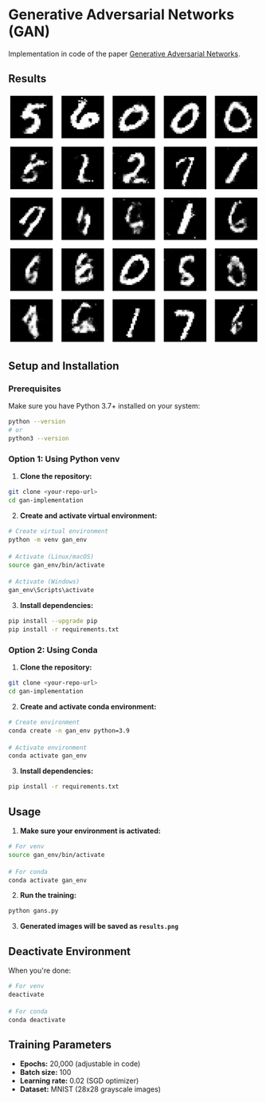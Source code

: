 # Generative Adversarial Networks (GAN)

Implementation in code of the paper [Generative Adversarial Networks](https://arxiv.org/abs/1406.2661).

## Results 

<div align="center">
  <img src="imgs/results.png" alt="GAN Results after 20k epochs" width="600">
</div>

## Setup and Installation

### Prerequisites
Make sure you have Python 3.7+ installed on your system:
```bash
python --version
# or
python3 --version
```

### Option 1: Using Python venv

1. **Clone the repository:**
```bash
git clone <your-repo-url>
cd gan-implementation
```

2. **Create and activate virtual environment:**
```bash
# Create virtual environment
python -m venv gan_env

# Activate (Linux/macOS)
source gan_env/bin/activate

# Activate (Windows)
gan_env\Scripts\activate
```

3. **Install dependencies:**
```bash
pip install --upgrade pip
pip install -r requirements.txt
```

### Option 2: Using Conda

1. **Clone the repository:**
```bash
git clone <your-repo-url>
cd gan-implementation
```

2. **Create and activate conda environment:**
```bash
# Create environment
conda create -n gan_env python=3.9

# Activate environment
conda activate gan_env
```

3. **Install dependencies:**
```bash
pip install -r requirements.txt
```

## Usage

1. **Make sure your environment is activated:**
```bash
# For venv
source gan_env/bin/activate

# For conda
conda activate gan_env
```

2. **Run the training:**
```bash
python gans.py
```

3. **Generated images will be saved as `results.png`**

## Deactivate Environment

When you're done:
```bash
# For venv
deactivate

# For conda
conda deactivate
```

## Training Parameters

- **Epochs:** 20,000 (adjustable in code)
- **Batch size:** 100
- **Learning rate:** 0.02 (SGD optimizer)
- **Dataset:** MNIST (28x28 grayscale images)